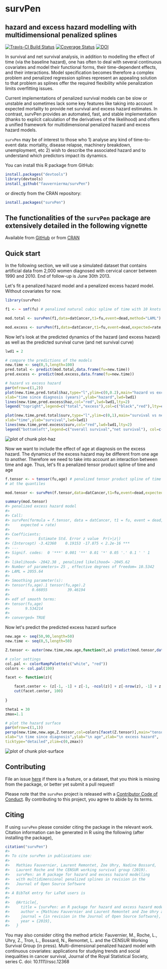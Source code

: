 
# survPen
## hazard and excess hazard modelling with multidimensional penalized splines
[![Travis-CI Build Status](https://travis-ci.org/fauvernierma/survPen.svg?branch=master)](https://travis-ci.org/fauvernierma/survPen)
[![Coverage Status](https://img.shields.io/codecov/c/github/fauvernierma/survPen/master.svg)](https://codecov.io/github/fauvernierma/survPen?branch=master)
[![DOI](https://zenodo.org/badge/181266005.svg)](https://zenodo.org/badge/latestdoi/181266005)


In survival and net survival analysis, in addition to modelling the effect of time (via the baseline hazard), 
one has often to deal with several continuous covariates and model their functional forms, their time-dependent 
effects, and their interactions. Model specification becomes therefore a complex problem and penalized regression 
splines represent an appealing solution to that problem as splines offer the required 
flexibility while penalization limits overfitting issues. 

Current implementations of penalized survival models can be slow or unstable and sometimes lack some key features 
like taking into account expected mortality to provide net survival and excess hazard estimates. In contrast, 
survPen provides an automated, fast, and stable implementation 
(thanks to explicit calculation of the derivatives of the likelihood) and offers a unified framework for 
multidimensional penalized hazard and excess hazard models.

`survPen` may be of interest to those who 1) analyse any kind of time-to-event data: mortality, disease relapse, 
machinery breakdown, unemployment, etc 2) wish to describe the associated hazard and to understand which predictors 
impact its dynamics.


You can install this R package from GitHub:


```r
install.packages("devtools")
library(devtools)
install_github("fauvernierma/survPen")
```

or directly from the CRAN repository:


```r
install.packages("survPen")
```


## The functionalities of the `survPen` package are extensively detailed in the following vignette
Available from
[GitHub](https://htmlpreview.github.io/?https://github.com/fauvernierma/survPen/blob/master/inst/doc/survival_analysis_with_survPen.html)
or from [CRAN](https://cran.r-project.org/web/packages/survPen/vignettes/survival_analysis_with_survPen.html)


## Quick start

In the following section, we will use a simulated dataset that contains artificial data from 2,000 women 
diagnosed with cervical cancer between 1990 and 2010. End of follow-up is June 30th 2013.

Let's fit a penalized hazard model and a penalized excess hazard model. Without covariates for now.

```r
library(survPen)

f1 <- ~ smf(fu) # penalized natural cubic spline of time with 10 knots placed at the quantiles

mod.total <- survPen(f1,data=datCancer,t1=fu,event=dead,method="LAML")

mod.excess <- survPen(f1,data=datCancer,t1=fu,event=dead,expected=rate,method="LAML")
```

Now let's look at the predicted dynamics of the hazard (and excess hazard) as well as the predicted 
survival curve (and net survival curve)


```r
lwd1 = 2

# compare the predictions of the models
new.time <- seq(0,5,length=100)
pred.total <- predict(mod.total,data.frame(fu=new.time))
pred.excess <- predict(mod.excess,data.frame(fu=new.time))

# hazard vs excess hazard
par(mfrow=c(1,2))
plot(new.time,pred.total$haz,type="l",ylim=c(0,0.2),main="hazard vs excess hazard",
xlab="time since diagnosis (years)",ylab="hazard",lwd=lwd1)
lines(new.time,pred.excess$haz,col="red",lwd=lwd1,lty=2)
legend("topright",legend=c("total","excess"),col=c("black","red"),lty=c(1,2), lwd=rep(lwd1,2))

plot(new.time,pred.total$surv,type="l",ylim=c(0,1),main="survival vs net survival",
xlab="time",ylab="survival",lwd=lwd1)
lines(new.time,pred.excess$surv,col="red",lwd=lwd1,lty=2)
legend("bottomleft",legend=c("overall survival","net survival"), col=c("black","red"), lty=c(1,2), lwd=rep(lwd1,2)) 
```

![plot of chunk plot-haz](figure/plot-haz-1.png)

Now we want to include the effect of age at diagnosis on the excess hazard. The dynamics of the excess hazard 
may be different from one age to another. Therefore we need to take into account an interaction between time and age.
Thus, let's fit a penalized tensor product spline of time and age 


```r
f.tensor <- ~ tensor(fu,age) # penalized tensor product spline of time and age with 5*5 = 25 knots placed 
# at the quantiles

mod.tensor <- survPen(f.tensor,data=datCancer,t1=fu,event=dead,expected=rate)

summary(mod.tensor)
#> penalized excess hazard model 
#>  
#> Call:
#> survPen(formula = f.tensor, data = datCancer, t1 = fu, event = dead, 
#>     expected = rate)
#> 
#> Coefficients:
#>             Estimate Std. Error z value  Pr(>|z|)    
#> (Intercept) -3.42360    0.19153 -17.875 < 2.2e-16 ***
#> ---
#> Signif. codes:  0 '***' 0.001 '**' 0.01 '*' 0.05 '.' 0.1 ' ' 1
#> 
#> likelihood= -2042.38 , penalized likelihood= -2045.62
#> Number of parameters= 25 , effective degrees of freedom= 10.5342
#> LAML = 2055.64 
#>  
#> Smoothing parameter(s):
#> tensor(fu,age).1 tensor(fu,age).2 
#>          0.66055         39.46194 
#> 
#> edf of smooth terms:
#> tensor(fu,age) 
#>       9.534214 
#> 
#> converged= TRUE
```

Now let's predict the predicted excess hazard surface



```r
new.age <- seq(50,90,length=50)
new.time <- seq(0,5,length=50)

Z.tensor <- outer(new.time,new.age,function(t,a) predict(mod.tensor,data.frame(fu=t,age=a))$haz)

# color settings
col.pal <- colorRampPalette(c("white", "red"))
colors <- col.pal(100)

facet <- function(z){

    facet.center <- (z[-1, -1] + z[-1, -ncol(z)] + z[-nrow(z), -1] + z[-nrow(z), -ncol(z)])/4
    cut(facet.center, 100)
    
}

theta1 = 30
zmax=1.1

# plot the hazard surface
par(mfrow=c(1,1))
persp(new.time,new.age,Z.tensor,col=colors[facet(Z.tensor)],main="tensor",theta=theta1,
xlab="\n time since diagnosis",ylab="\n age",zlab="\n excess hazard",
ticktype="detailed",zlim=c(0,zmax))
```

![plot of chunk plot-surface](figure/plot-surface-1.png)


## Contributing

File an issue [here](https://github.com/fauvernierma/survPen/issues) if there is a feature, or a dataset, that you think is missing from the package, or better yet submit a pull request!

Please note that the `survPen` project is released with a [Contributor Code of Conduct](.github/CODE_OF_CONDUCT.md). By contributing to this project, you agree to abide by its terms.

## Citing 

If using `survPen` please consider citing the package in the relevant work. Citation information can be generated in R using the following (after installing the package),


```r
citation("survPen")
#> 
#> To cite survPen in publications use:
#> 
#>   Mathieu Fauvernier, Laurent Remontet, Zoe Uhry, Nadine Bossard,
#>   Laurent Roche and the CENSUR working survival group (2019).
#>   survPen: an R package for hazard and excess hazard modelling
#>   with multidimensional penalized splines in revision in the
#>   Journal of Open Source Software
#> 
#> A BibTeX entry for LaTeX users is
#> 
#>   @Article{,
#>     title = {survPen: an R package for hazard and excess hazard modelling with multidimensional penalized splines},
#>     author = {Mathieu Fauvernier and Laurent Remontet and Zoe Uhry and Nadine Bossard and Laurent Roche and the CENSUR working survival group},
#>     journal = {in revision in the Journal of Open Source Software},
#>     year = {2019},
#>   }
```

You may also consider citing the method article:
Fauvernier, M., Roche, L., Uhry, Z., Tron, L., Bossard, N., Remontet, L. and the CENSUR Working Survival Group (in press). Multi-dimensional penalized hazard model with continuous covariates: applications for studying trends and social inequalities in cancer survival, 
Journal of the Royal Statistical Society, series C. doi: 10.1111/rssc.12368










